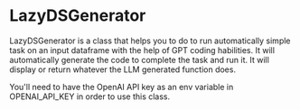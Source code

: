 # LazyDSGenerator
 
LazyDSGenerator is a class that helps you to do to run automatically simple task on an input dataframe with the help of GPT coding habilities. It will automatically generate the code to complete the task and run it. It will display or return whatever the LLM generated function does.

You'll need to have the OpenAI API key as an env variable in OPENAI_API_KEY in order to use this class.

